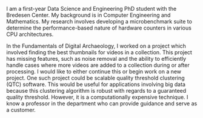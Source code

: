 I am a first-year Data Science and Engineering PhD student with the Bredesen Center. My background is in Computer Engineering and Mathematics. My research involves developing a microbenchmark suite to determine the performance-based nature of hardware counters in various CPU architectures.

In the Fundamentals of Digital Archaeology, I worked on a project which involved finding the best thumbnails for videos in a collection. This project has missing features, such as noise removal and the ability to efficiently handle cases where more videos are added to a collection during or after processing. I would like to either continue this or begin work on a new project. One such project could be scalable quality threshold clustering (QTC) software. This would be useful for applications involving big data because this clustering algorithm is robust with regards to a guaranteed quality threshold. However, it is a computationally expensive technique. I know a professor in the department who can provide guidance and serve as a customer.
